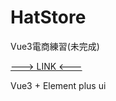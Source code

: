 # HatStore

Vue3電商練習(未完成)

[---> LINK <---](https://ahe99.github.io/HatStore/)

Vue3 + Element plus ui
